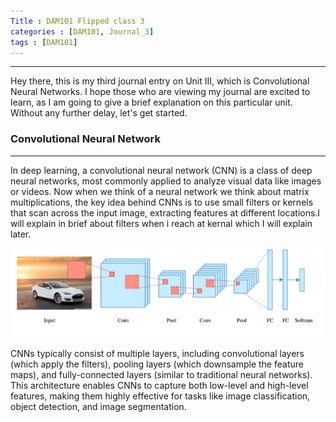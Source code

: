```yaml
---
Title : DAM101 Flipped class 3
categories : [DAM101, Journal_3]
tags : [DAM101]
---
```


---
Hey there, this is my third journal entry on Unit III, which is Convolutional Neural Networks. I hope those who are viewing my journal are excited to learn, as I am going to give a brief explanation on this particular unit. Without any further delay, let's get started.

### Convolutional Neural Network
---

 In deep learning, a convolutional neural network (CNN) is a class of deep neural networks, most commonly applied to analyze visual data like images or videos. Now when we think of a neural network we think about matrix multiplications, the key idea behind CNNs is to use small filters or kernels that scan across the input image, extracting features at different locations.I will explain in brief about filters when i reach at kernal which I will explain later.

 ![alt text](<../Screenshot (131).png>)

 CNNs typically consist of multiple layers, including convolutional layers (which apply the filters), pooling layers (which downsample the feature maps), and fully-connected layers (similar to traditional neural networks). This architecture enables CNNs to capture both low-level and high-level features, making them highly effective for tasks like image classification, object detection, and image segmentation.